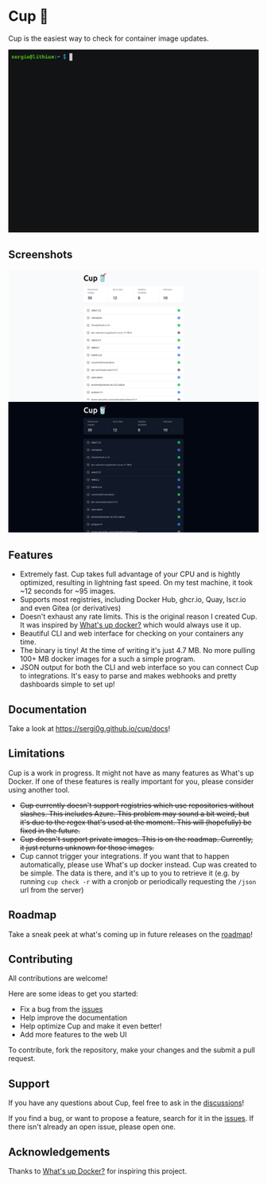 # Cup 🥤

Cup is the easiest way to check for container image updates.

![Demo](screenshots/cup.gif)

## Screenshots

![Cup web in light mode](screenshots/web_light.png)
![Cup web in dark mode](screenshots/web_dark.png)

## Features

- Extremely fast. Cup takes full advantage of your CPU and is hightly optimized, resulting in lightning fast speed. On my test machine, it took ~12 seconds for ~95 images.
- Supports most registries, including Docker Hub, ghcr.io, Quay, lscr.io and even Gitea (or derivatives)
- Doesn't exhaust any rate limits. This is the original reason I created Cup. It was inspired by [What's up docker?](https://github.com/fmartinou/whats-up-docker) which would always use it up.
- Beautiful CLI and web interface for checking on your containers any time.
- The binary is tiny! At the time of writing it's just 4.7 MB. No more pulling 100+ MB docker images for a such a simple program.
- JSON output for both the CLI and web interface so you can connect Cup to integrations. It's easy to parse and makes webhooks and pretty dashboards simple to set up!

## Documentation

Take a look at https://sergi0g.github.io/cup/docs!

## Limitations

Cup is a work in progress. It might not have as many features as What's up Docker. If one of these features is really important for you, please consider using another tool.

- ~~Cup currently doesn't support registries which use repositories without slashes. This includes Azure. This problem may sound a bit weird, but it's due to the regex that's used at the moment. This will (hopefully) be fixed in the future.~~
- ~~Cup doesn't support private images. This is on the roadmap. Currently, it just returns unknown for those images.~~
- Cup cannot trigger your integrations. If you want that to happen automatically, please use What's up docker instead. Cup was created to be simple. The data is there, and it's up to you to retrieve it (e.g. by running `cup check -r` with a cronjob or periodically requesting the `/json` url from the server)

## Roadmap
Take a sneak peek at what's coming up in future releases on the [roadmap](https://github.com/users/sergi0g/projects/2)!

## Contributing

All contributions are welcome!

Here are some ideas to get you started:

- Fix a bug from the [issues](https://github.com/sergi0g/cup/issues)
- Help improve the documentation
- Help optimize Cup and make it even better!
- Add more features to the web UI

To contribute, fork the repository, make your changes and the submit a pull request.

## Support

If you have any questions about Cup, feel free to ask in the [discussions](https://github.com/sergi0g/cup/discussions)!

If you find a bug, or want to propose a feature, search for it in the [issues](https://github.com/sergi0g/cup/issues). If there isn't already an open issue, please open one.

## Acknowledgements

Thanks to [What's up Docker?](https://github.com/fmartinou/whats-up-docker) for inspiring this project.
